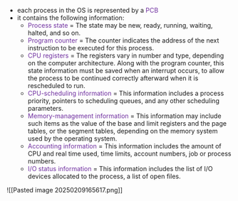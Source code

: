 - each process in the OS is represented by a <span style="color:rgb(112, 48, 160)">PCB</span>
- it contains the following information:<span style="color:rgb(57, 9, 93)"></span>
	- <span style="color:rgb(112, 48, 160)">Process</span> <span style="color:rgb(112, 48, 160)">state</span> = The state may be new, ready, running, waiting, halted, and so on.
	- <span style="color:rgb(112, 48, 160)">Program</span> <span style="color:rgb(112, 48, 160)">counter</span> = The counter indicates the address of the next instruction to be executed for this process.
	- <span style="color:rgb(112, 48, 160)">CPU</span> <span style="color:rgb(112, 48, 160)">registers</span> = The registers vary in number and type, depending on the computer architecture. Along with the program counter, this state information must be saved when an interrupt occurs, to allow the process to be continued correctly afterward when it is rescheduled to run.
	- <span style="color:rgb(112, 48, 160)">CPU-scheduling information</span> = This information includes a process priority, pointers to scheduling queues, and any other scheduling parameters.
	- <span style="color:rgb(112, 48, 160)">Memory-management information</span> = This information may include such items as the value of the base and limit registers and the page tables, or the segment tables, depending on the memory system used by the operating system.
	- <span style="color:rgb(112, 48, 160)">Accounting information</span> = This information includes the amount of CPU and real time used, time limits, account numbers, job or process numbers.
	- <span style="color:rgb(112, 48, 160)">I/O status information</span> = This information includes the list of I/O devices allocated to the process, a list of open files.

![[Pasted image 20250209165617.png]]